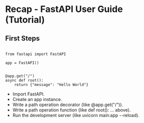 # Recap - FastAPI User Guide (Tutorial)

## First Steps

```

from fastapi import FastAPI

app = FastAPI()


@app.get("/")
async def root():
    return {"message": "Hello World"}

```

- Import FastAPI.
- Create an app instance.
- Write a path operation decorator (like @app.get("/")).
- Write a path operation function (like def root(): ... above).
- Run the development server (like uvicorn main:app --reload).
